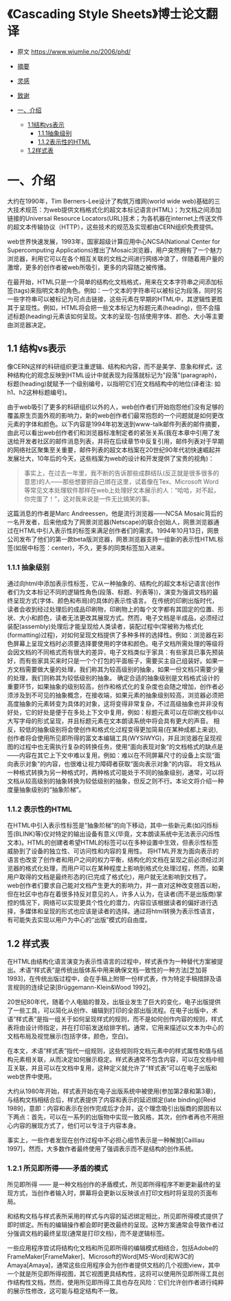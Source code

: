 # 《Cascading Style Sheets》博士论文翻译

- 原文 <https://www.wiumlie.no/2006/phd/>

* [摘要](#摘要)
* [灵感](#灵感)
* [致谢](#致谢)

* [一、介绍](#介绍)
  * [1.1结构vs表示](#结构vs表示)
    * [1.1.1抽象级别](#抽象级别)
    * [1.1.2表示性的HTML](#表示性的HTML)
  * [1.2样式表](#1.2样式表)



# 一、介绍

大约在1990年，Tim Berners-Lee设计了构筑万维网(world wide web)基础的三大技术规范：为web提供文档格式化的超文本标记语言(HTML)；为文档之间添加链接的Universal Resource Locators(URL)技术；为各机器在internet上传送文件的超文本传输协议（HTTP），这些技术的规范及实现都由CERN组织免费提供。

web世界快速发展，1993年，国家超级计算应用中心NCSA(National Center for Supercomputing Applications)推出了Mosaic浏览器，用户突然拥有了一个魅力浏览器，利用它可以在各个相互关联的文档之间进行网络冲浪了，伴随着用户量的激增，更多的创作者被web所吸引，更多的内容随之被传播。

在最开始，HTML只是一个简单的结构化文档格式，用来在文本字符串之间添加标签(tags)来指明文本的角色。例如：一个文本的字符串可以被标记为段落，同时另一些字符串可以被标记为可点击链接，这些元素在早期的HTML中，其逻辑性更胜其于呈现性。例如，HTML将会把一些文本标记为标题元素(heading)，但不会描述标题(heading)元素该如何呈现。文本的呈现-包括使用字体、颜色、大小等主要由浏览器决定。

## 1.1 结构vs表示

像CERN这样的科研组织更注重逻辑、结构和内容，而不是美学、意象和样式，这种结构化的观念反映到HTML设计中就表现为段落就标记为"段落"(paragraph)，标题(heading)就赋予一个级别编号，以指明它们在文档结构中的地位(译者注: 如h1、h2这种标题编号)。

由于web吸引了更多的科研组织以外的人，web创作者们开始抱怨他们没有足够的覆盖原生页面外观的影响力，新的web创作者们最常抱怨的一个问题就是如何更改元素的字体和颜色。以下内容是1994年初发送到www-talk邮件列表的邮件摘要，由此可以看出web创作者们和浏览器标准制定者的紧张关系(我在本章中引用了发送给开发者社区的邮件消息列表，并将在后续章节中反复引用，邮件列表对于早期的网络社区聚集至关重要，邮件列表的超文本档案在20世纪90年代初快速崛起并发展壮大，10年后的今天，这些档案为web的设计和开发提供了宝贵的视角)：

>事实上，在过去一年里，我不断的告诉那些成群结队(反正就是很多很多的意思)的人——那些想要把自己绑在这里，试着像在Tex、Microsoft Word等常见文本处理软件那样在web上处理好文本展示的人：“哈哈，对不起，你完蛋了！”，这对我来说是一件无比搞笑的事。

这篇消息的作者是Marc Andreessen，他是流行浏览器——NCSA Mosaic背后的一名开发者，后来他成为了网景浏览器(Netscape)的联合创始人，网景浏览器通过在HTML中引入表示性的标签来满足创作者们的需求。1994年10月13日，网景公司发布了他们的第一款beta版浏览器，网景浏览器支持一组新的表示性HTML标签(如居中标签：center)，不久，更多的同类标签加入进来。

### 1.1.1 抽象级别
通过向html中添加表示性标签，它从一种抽象的、结构化的超文本标记语言(创作者们为文本标记不同的逻辑性角色(段落、标题、列表等))，演变为强调文档的最终呈现方式(字体、颜色和布局)的具体的表示性语言。
在传统的印刷出版时代，读者会收到经过处理后的成品印刷物，印刷物上的每个文字都有其固定的位置、形状、大小和颜色，读者无法更改其展现方式。然而，电子文档是半成品，必须经过装配(assembly)处理后才能呈现给人类读者，装配过程中(常被称为格式化(formatting)过程)，对如何呈现文档提供了多种多样的选择性。例如：浏览器在彩色屏幕上呈现文档时必须要选择要使用的字体和颜色。电子文档所需处理的等级将会因文档的不同格式而有很大的差异，电子文档类似于家具：有些家具已事先预装好，而有些家具买来时只是一个个打包的平面板子，需要买主自己组装好。如果一方文档需要做大量的处理，我们称其为较高级别的抽象，如果一份文档只需要少量的处理，我们则称其为较低级别的抽象。
确定合适的抽象级别是文档格式设计的重要环节，如果抽象的级别较高，创作和格式化的复杂度也会随之增加，创作者必须涉及到不可见的抽象概念，在接收端，如果元素的抽象级别较高，浏览器必须把高度抽象的元素转变为具体的对象，这将变得非常复杂，不过高级抽象也并非没有好处，它的好处是便于在多处上下文中复用，例如：标题元素可以在印刷文档中以大写字母的形式呈现，并且标题元素在文本朗读系统中将会具有更大的声音。
相反，较低的抽象级别将会使创作和格式化过程变得更加简易(在某种成都上来说),创作者将会使用所见即所得的富文本编辑工具(WYSIWYG)，并且浏览器在呈现视图的过程中也无需执行复杂的转换任务，使用“面向表现对象”的文档格式的缺点是——内容在其它上下文中难以复用，例如：难以在不同屏幕尺寸的设备上实现“面向表示对象”的内容，也很难让视力障碍者获取“面向表示对象”的内容。
将文档从一种格式转换为另一种格式时，两种格式可能处于不同的抽象级别，通常，可以将文档从较高级别的抽象转换为较低级别的抽象，但反之则不行。本论文将介绍一种度量抽象级别的“抽象阶梯”。

### 1.1.2 表示性的HTML
在HTML中引入表示性标签是“抽象阶梯”的向下移动，其中一些新元素(如闪烁标签(BLINK)等)仅对特定的输出设备有意义(毕竟，文本朗读系统中无法表示闪烁性文本)。HTML的创建者希望HTML的标签可以在多种设置中生效，但表示性标签威胁到了设备的独立性、可访问性和内容的复用性。
将HTML开发为面向表示的语言也改变了创作者和用户之间的权力平衡，结构化的文档在呈现之前必须经过浏览器的格式化处理，而用户可以在某种程度上影响到格式化处理过程，然而，如果用户取得的文档是最终形态的(已完成了格式化)，用户就无法影响到文档了。
web创作者们要求自己能对文档产生更大的影响力，并一直对这种改变翘首以盼，但在社区中也存在着很多持反对意见的人，许多人认为，在读者(而不是出版商)掌控的情况下，网络可以实现更具个性化的潜力，内容应该根据读者的偏好进行选择，多媒体和呈现的形式也应该是读者的选择。通过将html转换为表示性语言，有可能失去实现以用户为中心的“出版”模式的自由度。

## 1.2 样式表
在HTML由结构化语言演变为表示性语言的过程中，样式表作为一种替代方案被提出。术语“样式表”是传统出版体系中用来确保文档一致性的一种方法[芝加哥 1993]，在传统出版过程中，会在手稿上附带一份样式表，作为特定手稿措辞及语言规则的连续记录[Brüggemann-Klein&Wood 1992]。

20世纪80年代，随着个人电脑的普及，出版业发生了巨大的变化，电子出版提供了一些工具，可以简化从创作、编辑到打印的全部出版流程。在电子出版中，术语“样式表”是指一组关于如何呈现样式的规则，而不是如何创作内容的规则，样式表将由设计师指定，并在打印前发送给排字机，通常，它用来描述以文本为中心的文档布局及视觉展示(包括字体，颜色，空白)。

在本文，术语“样式表”指代一组规则，这些规则将文档元素中的样式属性和值与结构元素相关联，从而决定如何展示稳定。样式表通常不包含内容，可以在文档中相互关联，并且可以在文档中复用，这种定义就允许了“样式表”可以在电子出版和web世界中使用。

大约从1980年开始，样式表开始在电子出版系统中被使用(参加第2章和第3章)，与结构文档相结合后，样式表提供了内容和表示的延迟绑定(late binding)[Reid 1989]，意即：内容和表示在创作完成后才合并，这个理念吸引出版商的原因有以下两点：首先，可以在一系列的出版物中实现一致风格，其次，创作者再也不用担心内容的展现方式了，他们可以专注于内容本身。

事实上，一些作者发现在创作过程中不必担心细节表示是一种解放[Cailliau 1997]，然而，大多数作者最终使用了强调表示而不是结构的创作系统。

### 1.2.1 所见即所得——矛盾的模式
所见即所得 —— 是一种文档创作的矛盾模式，所见即所得程序不断更新最终的呈现方式，当创作者输入时，屏幕将会更新以反映该点打印文档时将呈现的页面布局。

和结构文档与样式表所采用的样式与内容的延迟绑定相比，所见即所得模式提供了即时绑定。所有的编辑操作都会即时更改最终的呈现。这种方案通常会导致作者过分强调文档的最终呈现(通常是打印文档)，而不是逻辑标签。

一些应用程序尝试将结构化文档和所见即所得的编辑模式相结合，包括Adobe的FrameMaker[FrameMaker]、Microsoft的Word[MS-Word]和W3C的Amaya[Amaya]，通常这些应用程序会为创作者提供文档的几个视图view，其中一个就是所见即所得视图，其它视图更具结构性，这将可以使用所见即所得工具创作结构性文档，然而，使用所见即所得工具也存在风险：它们允许创作者进行纯粹的展示性修改，这可能与稳定结构不一致。